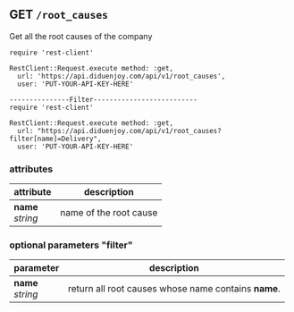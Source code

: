 ## GET `/root_causes`

Get all the root causes of the company

```ruby--Rails
require 'rest-client'

RestClient::Request.execute method: :get,
  url: 'https://api.diduenjoy.com/api/v1/root_causes',
  user: 'PUT-YOUR-API-KEY-HERE'

---------------Filter--------------------------
require 'rest-client'

RestClient::Request.execute method: :get,
  url: "https://api.diduenjoy.com/api/v1/root_causes?filter[name]=Delivery",
  user: 'PUT-YOUR-API-KEY-HERE'
```

### attributes

attribute          | description
------------- | -------------
__name__<br>_string_  | name of the root cause

### optional parameters "filter"

parameter          | description
------------- |-------------
__name__<br>_string_ | return all root causes whose name contains __name__.